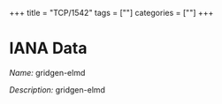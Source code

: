 +++
title = "TCP/1542"
tags = [""]
categories = [""]
+++

# IANA Data

_Name:_ gridgen-elmd

_Description:_ gridgen-elmd

